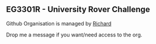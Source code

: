 ## EG3301R - University Rover Challenge

Github Organisation is managed by [Richard](github.com/spawnageloong/)

Drop me a message if you want/need access to the org.
